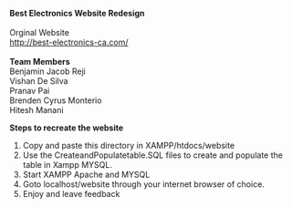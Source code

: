 <b>Best Electronics Website Redesign
</b><br>
<br>
Orginal Website<br>
http://best-electronics-ca.com/<br>
<br>
<b>Team Members</b><br>
Benjamin Jacob Reji<br>
Vishan De Silva<br>
Pranav Pai<br>
Brenden Cyrus Monterio<br>
Hitesh Manani<br>

<b>Steps to recreate the website</b><br>
1. Copy and paste this directory in XAMPP/htdocs/website<br>
2. Use the CreateandPopulatetable.SQL files to create and populate the table in Xampp MYSQL.<br>
3. Start XAMPP Apache and MYSQL<br>
4. Goto localhost/website through your internet browser of choice.<br>
5. Enjoy and leave feedback
